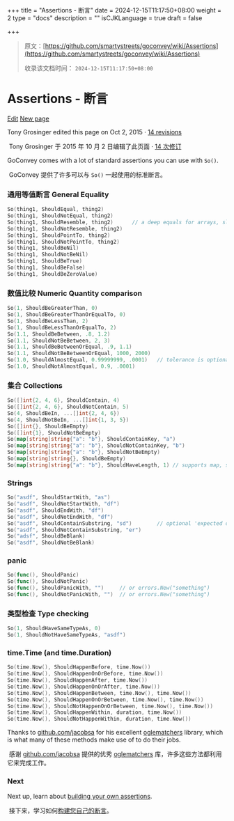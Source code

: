 +++
title = "Assertions - 断言"
date = 2024-12-15T11:17:50+08:00
weight = 2
type = "docs"
description = ""
isCJKLanguage = true
draft = false

+++

> 原文：[https://github.com/smartystreets/goconvey/wiki/Assertions](https://github.com/smartystreets/goconvey/wiki/Assertions)
>
> 收录该文档时间： `2024-12-15T11:17:50+08:00`

# Assertions - 断言

[Edit](https://github.com/smartystreets/goconvey/wiki/Assertions/_edit) [New page](https://github.com/smartystreets/goconvey/wiki/_new)

Tony Grosinger edited this page on Oct 2, 2015 · [14 revisions](https://github.com/smartystreets/goconvey/wiki/Assertions/_history)

​	Tony Grosinger 于 2015 年 10 月 2 日编辑了此页面 · [14 次修订](https://github.com/smartystreets/goconvey/wiki/Assertions/_history)

GoConvey comes with a lot of standard assertions you can use with `So()`.

​	GoConvey 提供了许多可以与 `So()` 一起使用的标准断言。

### 通用等值断言 General Equality



```go
So(thing1, ShouldEqual, thing2)
So(thing1, ShouldNotEqual, thing2)
So(thing1, ShouldResemble, thing2)		// a deep equals for arrays, slices, maps, and structs 深度相等比较，用于数组、切片、映射和结构体
So(thing1, ShouldNotResemble, thing2)
So(thing1, ShouldPointTo, thing2)
So(thing1, ShouldNotPointTo, thing2)
So(thing1, ShouldBeNil)
So(thing1, ShouldNotBeNil)
So(thing1, ShouldBeTrue)
So(thing1, ShouldBeFalse)
So(thing1, ShouldBeZeroValue)
```



### 数值比较 Numeric Quantity comparison



```go
So(1, ShouldBeGreaterThan, 0)
So(1, ShouldBeGreaterThanOrEqualTo, 0)
So(1, ShouldBeLessThan, 2)
So(1, ShouldBeLessThanOrEqualTo, 2)
So(1.1, ShouldBeBetween, .8, 1.2)
So(1.1, ShouldNotBeBetween, 2, 3)
So(1.1, ShouldBeBetweenOrEqual, .9, 1.1)
So(1.1, ShouldNotBeBetweenOrEqual, 1000, 2000)
So(1.0, ShouldAlmostEqual, 0.99999999, .0001)   // tolerance is optional; default 0.0000000001 容差是可选的，默认为 0.0000000001
So(1.0, ShouldNotAlmostEqual, 0.9, .0001)
```



### 集合 Collections



```go
So([]int{2, 4, 6}, ShouldContain, 4)
So([]int{2, 4, 6}, ShouldNotContain, 5)
So(4, ShouldBeIn, ...[]int{2, 4, 6})
So(4, ShouldNotBeIn, ...[]int{1, 3, 5})
So([]int{}, ShouldBeEmpty)
So([]int{1}, ShouldNotBeEmpty)
So(map[string]string{"a": "b"}, ShouldContainKey, "a")
So(map[string]string{"a": "b"}, ShouldNotContainKey, "b")
So(map[string]string{"a": "b"}, ShouldNotBeEmpty)
So(map[string]string{}, ShouldBeEmpty)
So(map[string]string{"a": "b"}, ShouldHaveLength, 1) // supports map, slice, chan, and string 持映射、切片、通道和字符串
```



### Strings



```go
So("asdf", ShouldStartWith, "as")
So("asdf", ShouldNotStartWith, "df")
So("asdf", ShouldEndWith, "df")
So("asdf", ShouldNotEndWith, "df")
So("asdf", ShouldContainSubstring, "sd")		// optional 'expected occurences' arguments?
So("asdf", ShouldNotContainSubstring, "er")
So("adsf", ShouldBeBlank)
So("asdf", ShouldNotBeBlank)
```



### panic



```go
So(func(), ShouldPanic)
So(func(), ShouldNotPanic)
So(func(), ShouldPanicWith, "")		// or errors.New("something")
So(func(), ShouldNotPanicWith, "")	// or errors.New("something")
```



### 类型检查 Type checking



```go
So(1, ShouldHaveSameTypeAs, 0)
So(1, ShouldNotHaveSameTypeAs, "asdf")
```



### time.Time (and time.Duration)



```go
So(time.Now(), ShouldHappenBefore, time.Now())
So(time.Now(), ShouldHappenOnOrBefore, time.Now())
So(time.Now(), ShouldHappenAfter, time.Now())
So(time.Now(), ShouldHappenOnOrAfter, time.Now())
So(time.Now(), ShouldHappenBetween, time.Now(), time.Now())
So(time.Now(), ShouldHappenOnOrBetween, time.Now(), time.Now())
So(time.Now(), ShouldNotHappenOnOrBetween, time.Now(), time.Now())
So(time.Now(), ShouldHappenWithin, duration, time.Now())
So(time.Now(), ShouldNotHappenWithin, duration, time.Now())
```



Thanks to [github.com/jacobsa](https://github.com/jacobsa) for his excellent [oglematchers](https://github.com/jacobsa/oglematchers) library, which is what many of these methods make use of to do their jobs.

​	感谢 [github.com/jacobsa](https://github.com/jacobsa) 提供的优秀 [oglematchers](https://github.com/jacobsa/oglematchers) 库，许多这些方法都利用它来完成工作。

### Next

Next up, learn about [building your own assertions](https://github.com/smartystreets/goconvey/wiki/Custom-Assertions).

​	接下来，学习如何[构建您自己的断言](https://github.com/smartystreets/goconvey/wiki/Custom-Assertions)。
